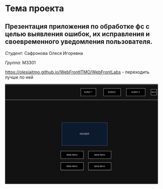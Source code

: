 # Тема проекта
## Презентация приложения по обработке фс с целью выявления ошибок, их исправления и своевременного уведомления пользователя.

*Студент*: Сафронова Олеся Игоревна

*Группа*: M3301


https://olesiaitmo.github.io/WebFrontITMO/WebFrontLabs - переходить лучше по ней

![Final Web](https://github.com/OlesiaITMO/WebFrontITMO/blob/main/WebFrontLabs/Images/FinalWeb.png?raw=true)
